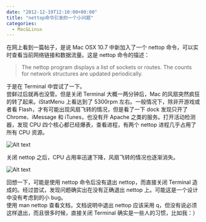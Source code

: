 ```yaml
---
date: "2012-12-19T12:10:00+00:00"
title: "nettop命令引发的一个小问题"
categories:
  - Mac&Linux
---
```


在网上看到一篇帖子，是说 Mac OSX 10.7 中新加入了一个 nettop 命令，可以实时查看当前网络链接和数据流量。这是 nettop 命令的描述：

> The nettop program displays a list of sockets or routes. The counts for network structures are updated periodically.

于是在 Terminal 中尝试了一下。  
尝鲜过后就再也没管。但是关闭 Terminal 大概一两分钟后，Mac 的风扇突然疯狂的转了起来。iStatMenu 上看达到了 5300rpm 左右。一般情况下，除非开游戏或者看 Flash，才有可能出现风扇飞转的情况，但是看了一下 dock 发现只开了 Chrome、iMessage 和 iTunes，也没有开 Apache 之类的服务。打开活动检测器，发现 CPU 四个核心都已经爆表，查看进程，有两个 nettop 进程几乎占用了所有 CPU 资源。

![Alt text](/images/nettop1.png)

关闭 nettop 之后，CPU 占用率迅速下降，风扇飞转的情况也逐渐消失。

![Alt text](/images/nettop2.png)

回想一下，可能是使用 nettop 命令后没有退出 nettop，而直接关闭 Terminal 造成的。经过尝试，发现问题确实出在没有正确退出 nettop 上。可能这是一个设计中没有考虑到的小 bug。  
使用 man nettop 查看文档，文档说明中退出 nettop 应该采用 q，但没有说必须这样退出，而且很多时候，直接关闭 Terminal 确实是一些人的习惯，比如我：）

